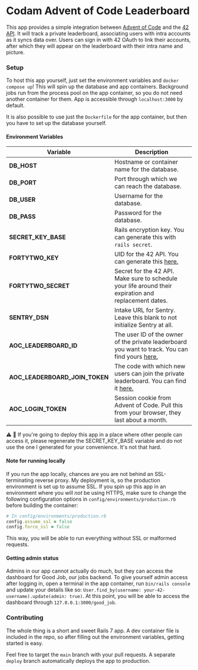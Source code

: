 # Codam Advent of Code Leaderboard

This app provides a simple integration between [Advent of Code](https://adventofcode.com) and the [42 API](https://api.intra.42.fr). It will track a private leaderboard, associating users with intra accounts as it syncs data over. Users can sign in with 42 OAuth to link their accounts, after which they will appear on the leaderboard with their intra name and picture.

### Setup

To host this app yourself, just set the environment variables and `docker compose up`! This will spin up the database and app containers. Background jobs run from the process pool on the app container, so you do not need another container for them. App is accessible through `localhost:3000` by default.

It is also possible to use just the `Dockerfile` for the app container, but then you have to set up the database yourself.

#### Environment Variables
|Variable |Description|
|---------|-----------|
|**DB_HOST**|Hostname or container name for the database.|
|**DB_PORT**|Port through which we can reach the database.|
|**DB_USER**|Username for the database.|
|**DB_PASS**|Password for the database.|
|**SECRET_KEY_BASE**|Rails encryption key. You can generate this with `rails secret`.|
|**FORTYTWO_KEY**|UID for the 42 API. You can generate this [here.](https://profile.intra.42.fr/oauth/applications)|
|**FORTYTWO_SECRET**|Secret for the 42 API. Make sure to schedule your life around their expiration and replacement dates.|
|**SENTRY_DSN**|Intake URL for Sentry. Leave this blank to not initialize Sentry at all.|
|**AOC_LEADERBOARD_ID**|The user ID of the owner of the private leaderboard you want to track. You can find yours [here.](https://adventofcode.com/2023/settings)|
|**AOC_LEADERBOARD_JOIN_TOKEN**|The code with which new users can join the private leaderboard. You can find it [here.](https://adventofcode.com/2023/leaderboard/private)|
|**AOC_LOGIN_TOKEN**|Session cookie from Advent of Code. Pull this from your browser, they last about a month.|
⚠ 🚨 If you're going to deploy this app in a place where other people can access it, please regenerate the SECRET_KEY_BASE variable and do not use the one I generated for your convenience. It's not that hard.

#### Note for running locally

If you run the app locally, chances are you are not behind an SSL-terminating
reverse proxy. My deployment is, so the production environment is set up to
assume SSL. If you spin up this app in an environment where you will _not_ be
using HTTPS, make sure to change the following configuration options in
`config/environments/production.rb` before building the container:
```rb
# In config/environments/production.rb
config.assume_ssl = false
config.force_ssl = false
```
This way, you will be able to run everything without SSL or malformed requests.

#### Getting admin status

Admins in our app cannot actually do much, but they can access the dashboard
for Good Job, our jobs backend. To give yourself admin access after logging in,
open a terminal in the app container, run `bin/rails console` and update your
details like so: `User.find_by(username: your-42-username).update(admin: true)`.
At this point, you will be able to access the dashboard through `127.0.0.1:3000/good_job`.

### Contributing

The whole thing is a short and sweet Rails 7 app. A dev container file is included in the repo, so after filling out the environment variables, getting started is easy.

Feel free to target the `main` branch with your pull requests. A separate
`deploy` branch automatically deploys the app to production.
